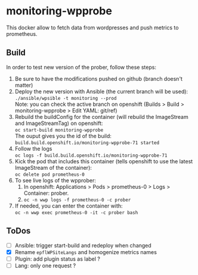 # monitoring-wpprobe

This docker allow to fetch data from wordpresses and push metrics to prometheus.


## Build

In order to test new version of the prober, follow these steps:

1. Be sure to have the modifications pushed on github (branch doesn't matter)
2. Deploy the new version with Ansible (the current branch will be used):  
   `./ansible/wpsible -t monitoring --prod`  
   Note: you can check the active branch on openshift (Builds > Build > monitoring-wpprobe > Edit YAML: git/ref)
3. Rebuild the buildConfig for the container (will rebuild the ImageStream and ImageStreamTag) on openshift:  
   `oc start-build monitoring-wpprobe`  
   The ouput gives you the id of the build:  
   `build.build.openshift.io/monitoring-wpprobe-71 started`
4. Follow the logs  
   `oc logs -f build.build.openshift.io/monitoring-wpprobe-71`
5. Kick the pod that includes this container (tells openshift to use the latest ImageStream of the container):  
   `oc delete pod prometheus-0`
6. To see live logs of the wpprober:
   1. In openshift: Applications > Pods > prometheus-0 > Logs > Container: prober.
   2. `oc -n wwp logs -f prometheus-0 -c prober`
7. If needed, you can enter the container with:  
   `oc -n wwp exec prometheus-0 -it -c prober bash` 


## ToDos

- [ ] Ansible: trigger start-build and redeploy when changed
- [x] Rename `epflWPSiteLangs` and homogenize metrics names
- [ ] Plugin: add plugin status as label ?
- [ ] Lang: only one request ?